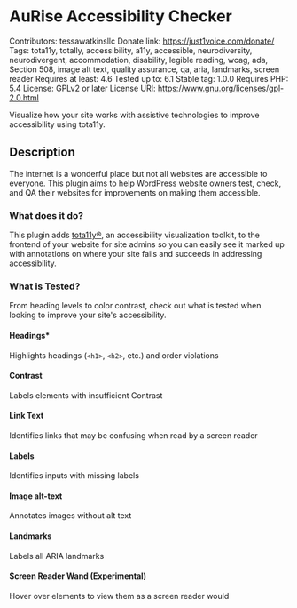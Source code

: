 # AuRise Accessibility Checker

Contributors: tessawatkinsllc
Donate link: https://just1voice.com/donate/
Tags: tota11y, totally, accessibility, a11y, accessible, neurodiversity, neurodivergent, accommodation, disability, legible reading, wcag, ada, Section 508, image alt text, quality assurance, qa, aria, landmarks, screen reader
Requires at least: 4.6
Tested up to: 6.1
Stable tag: 1.0.0
Requires PHP: 5.4
License: GPLv2 or later
License URI: https://www.gnu.org/licenses/gpl-2.0.html

Visualize how your site works with assistive technologies to improve accessibility using tota11y.

## Description

The internet is a wonderful place but not all websites are accessible to everyone. This plugin aims to help WordPress website owners test, check, and QA their websites for improvements on making them accessible.

### What does it do?

This plugin adds [tota11y®](https://khan.github.io/tota11y/), an accessibility visualization toolkit, to the frontend of your website for site admins so you can easily see it marked up with annotations on where your site fails and succeeds in addressing accessibility.

### What is Tested?

From heading levels to color contrast, check out what is tested when looking to improve your site's accessibility.

#### Headings*

Highlights headings (`<h1>`, `<h2>`, etc.) and order violations

#### Contrast

Labels elements with insufficient Contrast

#### Link Text

Identifies links that may be confusing when read by a screen reader

#### Labels

Identifies inputs with missing labels

#### Image alt-text

Annotates images without alt text

#### Landmarks

Labels all ARIA landmarks

#### Screen Reader Wand (Experimental)

Hover over elements to view them as a screen reader would